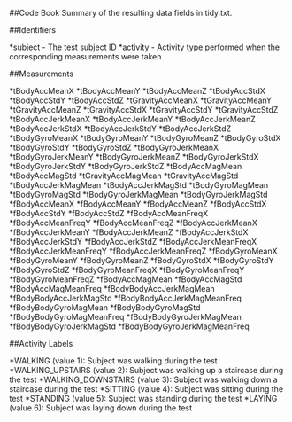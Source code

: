 ﻿##Code Book
Summary of the resulting data fields in tidy.txt.

##Identifiers

*subject - The test subject ID
*activity - Activity type performed when the corresponding measurements were taken

##Measurements

*tBodyAccMeanX
*tBodyAccMeanY
*tBodyAccMeanZ
*tBodyAccStdX
*tBodyAccStdY
*tBodyAccStdZ
*tGravityAccMeanX
*tGravityAccMeanY
*tGravityAccMeanZ
*tGravityAccStdX
*tGravityAccStdY
*tGravityAccStdZ
*tBodyAccJerkMeanX
*tBodyAccJerkMeanY
*tBodyAccJerkMeanZ
*tBodyAccJerkStdX
*tBodyAccJerkStdY
*tBodyAccJerkStdZ
*tBodyGyroMeanX
*tBodyGyroMeanY
*tBodyGyroMeanZ
*tBodyGyroStdX
*tBodyGyroStdY
*tBodyGyroStdZ
*tBodyGyroJerkMeanX
*tBodyGyroJerkMeanY
*tBodyGyroJerkMeanZ
*tBodyGyroJerkStdX
*tBodyGyroJerkStdY
*tBodyGyroJerkStdZ
*tBodyAccMagMean
*tBodyAccMagStd
*tGravityAccMagMean
*tGravityAccMagStd
*tBodyAccJerkMagMean
*tBodyAccJerkMagStd
*tBodyGyroMagMean
*tBodyGyroMagStd
*tBodyGyroJerkMagMean
*tBodyGyroJerkMagStd
*fBodyAccMeanX
*fBodyAccMeanY
*fBodyAccMeanZ
*fBodyAccStdX
*fBodyAccStdY
*fBodyAccStdZ
*fBodyAccMeanFreqX
*fBodyAccMeanFreqY
*fBodyAccMeanFreqZ
*fBodyAccJerkMeanX
*fBodyAccJerkMeanY
*fBodyAccJerkMeanZ
*fBodyAccJerkStdX
*fBodyAccJerkStdY
*fBodyAccJerkStdZ
*fBodyAccJerkMeanFreqX
*fBodyAccJerkMeanFreqY
*fBodyAccJerkMeanFreqZ
*fBodyGyroMeanX
*fBodyGyroMeanY
*fBodyGyroMeanZ
*fBodyGyroStdX
*fBodyGyroStdY
*fBodyGyroStdZ
*fBodyGyroMeanFreqX
*fBodyGyroMeanFreqY
*fBodyGyroMeanFreqZ
*fBodyAccMagMean
*fBodyAccMagStd
*fBodyAccMagMeanFreq
*fBodyBodyAccJerkMagMean
*fBodyBodyAccJerkMagStd
*fBodyBodyAccJerkMagMeanFreq
*fBodyBodyGyroMagMean
*fBodyBodyGyroMagStd
*fBodyBodyGyroMagMeanFreq
*fBodyBodyGyroJerkMagMean
*fBodyBodyGyroJerkMagStd
*fBodyBodyGyroJerkMagMeanFreq

##Activity Labels

*WALKING (value 1): Subject was walking during the test
*WALKING_UPSTAIRS (value 2): Subject was walking up a staircase during the test
*WALKING_DOWNSTAIRS (value 3): Subject was walking down a staircase during the test
*SITTING (value 4): Subject was sitting during the test
*STANDING (value 5): Subject was standing during the test
*LAYING (value 6): Subject was laying down during the test